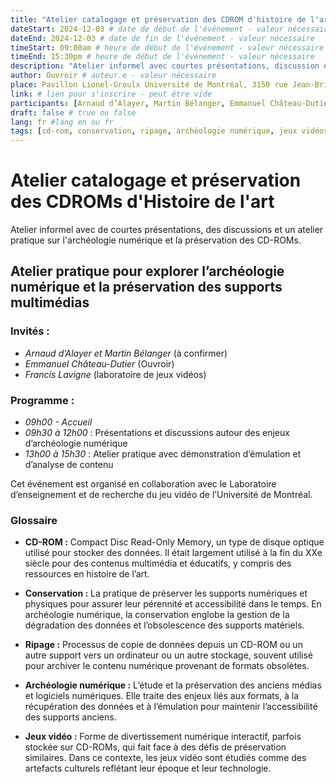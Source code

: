 ```yaml
---
title: "Atelier catalogage et préservation des CDROM d'histoire de l'art"
dateStart: 2024-12-03 # date de début de l'événement - valeur nécessaire
dateEnd: 2024-12-03 # date de fin de l'événement - valeur nécessaire
timeStart: 09:00am # heure de début de l'événement - valeur nécessaire
timeEnd: 15:30pm # heure de début de l'événement - valeur nécessaire
description: "Atelier informel avec courtes présentations, discussion et atelier pratique" # description - valeur  nécessaire
author: Ouvroir # auteur.e - valeur nécessaire
place: Pavillon Lionel-Groulx Université de Montréal, 3150 rue Jean-Brillant, Montréal H3T 1N8 (local TBC) 
link: # lien pour s'inscrire - peut être vide
participants: [Arnaud d’Alayer, Martin Bélanger, Emmanuel Château-Dutier, Francis Lavigne, Zoë Renaudie] # liste - la liste peut être vide mais il faut une liste
draft: false # true ou false
lang: fr #lang en ou fr
tags: [cd-rom, conservation, ripage, archéologie numérique, jeux vidéos] # liste - la liste peut être vide mais il faut une liste
---
```


# Atelier catalogage et  préservation des CDROMs d'Histoire de l'art

Atelier informel avec de courtes présentations, des discussions et un atelier pratique sur l'archéologie numérique et la préservation des CD-ROMs.

## Atelier pratique pour explorer l’archéologie numérique et la préservation des supports multimédias

### **Invités** :

- *Arnaud d’Alayer et Martin Bélanger* (à confirmer)
- *Emmanuel Château-Dutier* (Ouvroir)
- *Francis Lavigne* (laboratoire de jeux vidéos)

### **Programme** :

- *09h00 - Accueil*
- *09h30 à 12h00* : Présentations et discussions autour des enjeux d’archéologie numérique
- *13h00 à 15h30* : Atelier pratique avec démonstration d’émulation et d’analyse de contenu

Cet événement est organisé en collaboration avec le Laboratoire d’enseignement et de recherche du jeu vidéo de l’Université de Montréal.

### Glossaire

- **CD-ROM :** Compact Disc Read-Only Memory, un type de disque optique utilisé pour stocker des données. Il était largement utilisé à la fin du XXe siècle pour des contenus multimédia et éducatifs, y compris des ressources en histoire de l’art.

- **Conservation :** La pratique de préserver les supports numériques et physiques pour assurer leur pérennité et accessibilité dans le temps. En archéologie numérique, la conservation englobe la gestion de la dégradation des données et l’obsolescence des supports matériels.

- **Ripage :** Processus de copie de données depuis un CD-ROM ou un autre support vers un ordinateur ou un autre stockage, souvent utilisé pour archiver le contenu numérique provenant de formats obsolètes.

- **Archéologie numérique :** L’étude et la préservation des anciens médias et logiciels numériques. Elle traite des enjeux liés aux formats, à la récupération des données et à l’émulation pour maintenir l’accessibilité des supports anciens.

- **Jeux vidéo :** Forme de divertissement numérique interactif, parfois stockée sur CD-ROMs, qui fait face à des défis de préservation similaires. Dans ce contexte, les jeux vidéo sont étudiés comme des artefacts culturels reflétant leur époque et leur technologie.

